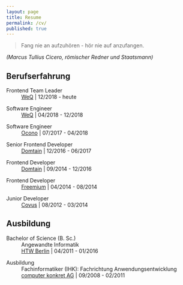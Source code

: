 ```yaml
---
layout: page
title: Resume
permalink: /cv/
published: true
---
```


> Fang nie an aufzuhören - hör nie auf anzufangen.

*(Marcus Tullius Cicero, römischer Redner und Staatsmann)*

## Berufserfahrung

<dl>
    <dt>Frontend Team Leader</dt>
    <dd>
        <a href="http://www.weq.com" target="_blank">WeQ</a> | 12/2018 - heute
    </dd>
</dl>

<dl>
    <dt>Software Engineer</dt>
    <dd>
        <a href="http://www.weq.com" target="_blank">WeQ</a> | 04/2018 - 12/2018
    </dd>
</dl>

<dl>
    <dt>Software Engineer</dt>
    <dd>
        <a href="http://www.ocono.de" target="_blank">Ocono</a> | 07/2017 - 04/2018
    </dd>
</dl>

<dl>
    <dt>Senior Frontend Developer</dt>
    <dd>
        <a href="http://www.covus.com" target="_blank">Domtain</a> | 12/2016 - 06/2017
    </dd>
</dl>

<dl>
    <dt>Frontend Developer</dt>
    <dd>
        <a href="http://www.covus.com" target="_blank">Domtain</a> | 09/2014 - 12/2016
    </dd>
</dl>

<dl>
    <dt>Frontend Developer</dt>
    <dd>
        <a href="http://www.covus.com" target="_blank">Freemium</a> | 04/2014 - 08/2014
    </dd>
</dl>

<dl>
    <dt>Junior Developer</dt>
    <dd>
        <a href="http://www.covus.com" target="_blank">Covus</a> | 08/2012 - 03/2014
    </dd>
</dl>

## Ausbildung

<dl>
    <dt>Bachelor of Science (B. Sc.)</dt>
    <dd>Angewandte Informatik</dd>
    <dd>
        <a href="http://www.htw-berlin.de" target="_blank">HTW Berlin</a> | 04/2011 - 01/2016
    </dd>
</dl>

<dl>
    <dt>Ausbildung</dt>
    <dd>Fachinformatiker (IHK): Fachrichtung Anwendungsentwicklung</dd>
    <dd>
        <a href="http://www.computer-konkret.de" target="_blank">computer konkret AG</a> | 09/2008 - 02/2011
    </dd>
</dl>
